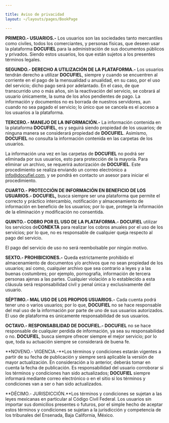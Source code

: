 ```yaml
---

title: Aviso de privacidad
layout: ~/layouts/pages/BookPage

---
```


**PRIMERO.- USUARIOS.-** Los usuarios son las sociedades tanto mercantiles como civiles, todos los comerciantes, y personas físicas, que deseen usar la plataforma **DOCUFIEL** para la administración de sus documentos públicos y privados. Siendo estos usuarios, los que están sujetos a los presentes términos legales.

**SEGUNDO.- DERECHO A UTILIZACIÓN DE LA PLATAFORMA.-** Los usuarios tendrán derecho a utilizar **DOCUFIEL**, siempre y cuando se encuentren al corriente en el pago de la mensualidad u anualidad, en su caso, por el uso del servicio; dicho pago será por adelantado. En el caso, de que transcurrido uno o más años, sin la reactivación del servicio, se cobrará al usuario únicamente, la suma de los años pendientes de pago. La información y documentos no es borrada de nuestros servidores, aun cuando no sea pagado el servicio; lo único que se cancela es el acceso a los usuarios a la plataforma.

**TERCERO.- MANEJO DE LA INFORMACIÓN.-** La información contenida en la plataforma **DOCUFIEL**, es y seguirá siendo propiedad de los usuarios; de ninguna manera se considerará propiedad de **DOCUFIEL**. Asimismo, **DOCUFIEL** no consulta la información contenida en las carpetas de los usuarios. 

La información una vez en las carpetas de **DOCUFIEL** no podrá ser eliminada por sus usuarios, esto para protección de la mayoría. Para eliminar un archivo, se requerirá autorización de **DOCUFIEL**. Este procedimiento se realiza enviando un correo electrónico a info@docufiel.com, y se pondrá en contacto un asesor para iniciar el procedimiento.

**CUARTO.- PROTECCIÓN DE INFORMACIÓN EN BENEFICIO DE LOS USUARIOS.- DOCUFIEL,** busca siempre ser una plataforma que permite el correcto y práctico intercambio, notificación y almacenamiento de información en beneficio de los usuarios; por lo que, protege la información de la eliminación y modificación no consentida.

**QUINTO.- COBRO POR EL USO DE LA PLATAFORMA.-** **DOCUFIEL** utilizar los servicios de**CONEKTA** para realizar los cobros anuales por el uso de los servicios; por lo que, no es responsable de cualquier queja respecto al pago del servicio. 

El pago del servicio de uso no será reembolsable por ningún motivo. 

**SEXTO.- PROHIBICIONES.-** Queda estrictamente prohibido el almacenamiento de documentos y/o archivos que no sean propiedad de los usuarios; así como, cualquier archivo que sea contrario a leyes y a las buenas costumbres; por ejemplo, pornografía, información de tercera personas ajenas a las partes. Cualquier violación a lo establecido a esta cláusula será responsabilidad civil y penal única y exclusivamente del usuario.

**SÉPTIMO.- MAL USO DE LOS PROPIOS USUARIOS.-** Cada cuenta podrá tener uno o varios usuarios; por lo que, **DOCUFIEL** no se hace responsable del mal uso de la información por parte de uno de sus usuarios autorizados. El uso de plataforma es únicamente responsabilidad de sus usuarios.

**OCTAVO.- RESPONSABILIDAD DE DOCUFIEL.- DOCUFIEL** no se hace responsable de cualquier perdida de información, ya sea su responsabilidad o no. **DOCUFIEL**, busca siempre ofrecer siempre el mejor servicio; por lo que, toda su actuación siempre se considerará de buena fe. 

**NOVENO.- VIGENCIA.-**Los términos y condiciones estarán vigentes a partir de su fecha de publicación y siempre será aplicable la versión de mayor actualización. En consideración a lo anterior, deberás tomar en cuenta la fecha de publicación. Es responsabilidad del usuario corroborar si los términos y condiciones han sido actualizados; **DOCUFIEL** siempre informará mediante correo electrónico o en el sitio si los términos y condiciones van a ser o han sido actualizados.

**DÉCIMO.- JURISDICCIÓN.**Los términos y condiciones se sujetan a las leyes mexicanas en particular al Código Civil Federal. Los usuarios sin importar sus domicilios presentes o futuros, por el simple hecho de aceptar estos términos y condiciones se sujetan a la jurisdicción y competencia de los tribunales del Ensenada, Baja California, México.
